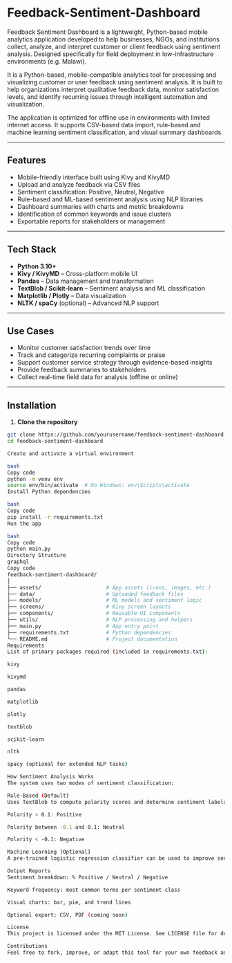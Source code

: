 # Feedback-Sentiment-Dashboard
Feedback Sentiment Dashboard is a lightweight, Python-based mobile analytics application developed to help businesses, NGOs, and institutions collect, analyze, and interpret customer or client feedback using sentiment analysis.  Designed specifically for field deployment in low-infrastructure environments (e.g. Malawi).

It is a Python-based, mobile-compatible analytics tool for processing and visualizing customer or user feedback using sentiment analysis. It is built to help organizations interpret qualitative feedback data, monitor satisfaction levels, and identify recurring issues through intelligent automation and visualization.

The application is optimized for offline use in environments with limited internet access. It supports CSV-based data import, rule-based and machine learning sentiment classification, and visual summary dashboards.

---

## Features

- Mobile-friendly interface built using Kivy and KivyMD
- Upload and analyze feedback via CSV files
- Sentiment classification: Positive, Neutral, Negative
- Rule-based and ML-based sentiment analysis using NLP libraries
- Dashboard summaries with charts and metric breakdowns
- Identification of common keywords and issue clusters
- Exportable reports for stakeholders or management

---

## Tech Stack

- **Python 3.10+**
- **Kivy / KivyMD** – Cross-platform mobile UI
- **Pandas** – Data management and transformation
- **TextBlob / Scikit-learn** – Sentiment analysis and ML classification
- **Matplotlib / Plotly** – Data visualization
- **NLTK / spaCy** (optional) – Advanced NLP support

---

## Use Cases

- Monitor customer satisfaction trends over time
- Track and categorize recurring complaints or praise
- Support customer service strategy through evidence-based insights
- Provide feedback summaries to stakeholders
- Collect real-time field data for analysis (offline or online)

---

## Installation

1. **Clone the repository**
```bash
git clone https://github.com/yourusername/feedback-sentiment-dashboard.git
cd feedback-sentiment-dashboard

Create and activate a virtual environment

bash
Copy code
python -m venv env
source env/bin/activate  # On Windows: env\Scripts\activate
Install Python dependencies

bash
Copy code
pip install -r requirements.txt
Run the app

bash
Copy code
python main.py
Directory Structure
graphql
Copy code
feedback-sentiment-dashboard/
│
├── assets/                     # App assets (icons, images, etc.)
├── data/                       # Uploaded feedback files
├── models/                     # ML models and sentiment logic
├── screens/                    # Kivy screen layouts
├── components/                 # Reusable UI components
├── utils/                      # NLP processing and helpers
├── main.py                     # App entry point
├── requirements.txt            # Python dependencies
└── README.md                   # Project documentation
Requirements
List of primary packages required (included in requirements.txt):

kivy

kivymd

pandas

matplotlib

plotly

textblob

scikit-learn

nltk

spacy (optional for extended NLP tasks)

How Sentiment Analysis Works
The system uses two modes of sentiment classification:

Rule-Based (Default)
Uses TextBlob to compute polarity scores and determine sentiment labels:

Polarity > 0.1: Positive

Polarity between -0.1 and 0.1: Neutral

Polarity < -0.1: Negative

Machine Learning (Optional)
A pre-trained logistic regression classifier can be used to improve sentiment accuracy based on domain-specific feedback datasets. Training scripts are included under /models.

Output Reports
Sentiment breakdown: % Positive / Neutral / Negative

Keyword frequency: most common terms per sentiment class

Visual charts: bar, pie, and trend lines

Optional export: CSV, PDF (coming soon)

License
This project is licensed under the MIT License. See LICENSE file for details.

Contributions
Feel free to fork, improve, or adapt this tool for your own feedback analysis use case. Pull requests are welcome.
